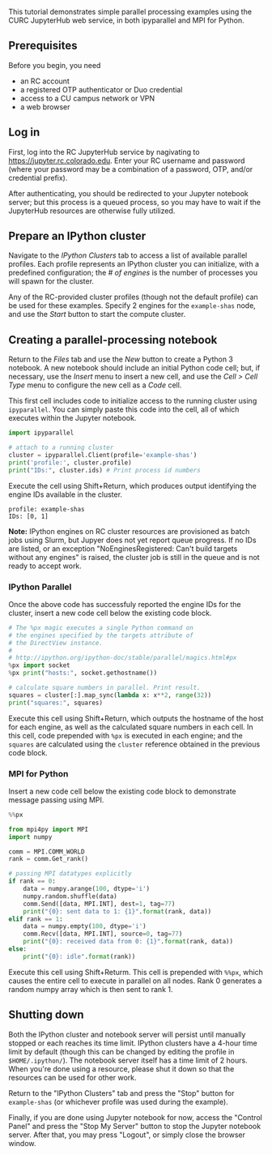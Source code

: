 This tutorial demonstrates simple parallel processing examples using the CURC JupyterHub web service, in both ipyparallel and MPI for Python.

## Prerequisites
Before you begin, you need
* an RC account
* a registered OTP authenticator or Duo credential
* access to a CU campus network or VPN
* a web browser

## Log in
First, log into the RC JupyterHub service by nagivating to https://jupyter.rc.colorado.edu. Enter your RC username and password (where your password may be a combination of a password, OTP, and/or credential prefix).

After authenticating, you should be redirected to your Jupyter notebook server; but this process is a queued process, so you may have to wait if the JupyterHub resources are otherwise fully utilized.

## Prepare an IPython cluster
Navigate to the _IPython Clusters_ tab to access a list of available parallel profiles. Each profile represents an IPython cluster you can initialize, with a predefined configuration; the _# of engines_ is the number of processes you will spawn for the cluster.

Any of the RC-provided cluster profiles (though not the default profile) can be used for these examples. Specify 2 engines for the `example-shas` node, and use the _Start_ button to start the compute cluster.

## Creating a parallel-processing notebook
Return to the _Files_ tab and use the _New_ button to create a Python 3 notebook. A new notebook should include an initial Python code cell; but, if necessary, use the _Insert_ menu to insert a new cell, and use the _Cell > Cell Type_ menu to configure the new cell as a _Code_ cell.

This first cell includes code to initialize access to the running cluster using `ipyparallel`. You can simply paste this code into the cell, all of which executes within the Jupyter notebook.

```python
import ipyparallel

# attach to a running cluster
cluster = ipyparallel.Client(profile='example-shas')
print('profile:', cluster.profile)
print("IDs:", cluster.ids) # Print process id numbers
```

Execute the cell using Shift+Return, which produces output identifying the engine IDs available in the cluster.

```
profile: example-shas
IDs: [0, 1]
```

**Note:** IPython engines on RC cluster resources are provisioned as batch jobs using Slurm, but Jupyer does not yet report queue progress. If no IDs are listed, or an exception "NoEnginesRegistered: Can't build targets without any engines" is raised, the cluster job is still in the queue and is not ready to accept work.

### IPython Parallel
Once the above code has successfuly reported the engine IDs for the cluster, insert a new code cell below the existing code block.

```python
# The %px magic executes a single Python command on
# the engines specified by the targets attribute of
# the DirectView instance.
#
# http://ipython.org/ipython-doc/stable/parallel/magics.html#px
%px import socket
%px print("hosts:", socket.gethostname())

# calculate square numbers in parallel. Print result.
squares = cluster[:].map_sync(lambda x: x**2, range(32))
print("squares:", squares)
```

Execute this cell using Shift+Return, which outputs the hostname of the host for each engine, as well as the calculated square numbers in each cell. In this cell, code prepended with `%px` is executed in each engine; and the `squares` are calculated using the `cluster` reference obtained in the previous code block.

### MPI for Python
Insert a new code cell below the existing code block to demonstrate message passing using MPI.

```python
%%px

from mpi4py import MPI
import numpy

comm = MPI.COMM_WORLD
rank = comm.Get_rank()

# passing MPI datatypes explicitly
if rank == 0:
    data = numpy.arange(100, dtype='i')
    numpy.random.shuffle(data)
    comm.Send([data, MPI.INT], dest=1, tag=77)
    print("{0}: sent data to 1: {1}".format(rank, data))
elif rank == 1:
    data = numpy.empty(100, dtype='i')
    comm.Recv([data, MPI.INT], source=0, tag=77)
    print("{0}: received data from 0: {1}".format(rank, data))
else:
    print("{0}: idle".format(rank))
```

Execute this cell using Shift+Returm. This cell is prepended with `%%px`, which causes the entire cell to execute in parallel on all nodes. Rank 0 generates a random numpy array which is then sent to rank 1.

## Shutting down
Both the IPython cluster and notebook server will persist until manually stopped or each reaches its time limit. IPython clusters have a 4-hour time limit by default (though this can be changed by editing the profile in `$HOME/.ipython/`). The notebook server itself has a time limit of 2 hours. When you're done using a resource, please shut it down so that the resources can be used for other work.

Return to the "IPython Clusters" tab and press the "Stop" button for `example-shas` (or whichever profile was used during the example).

Finally, if you are done using Jupyter notebook for now, access the "Control Panel" and press the "Stop My Server" button to stop the Jupyter notebook server. After that, you may press "Logout", or simply close the browser window.
